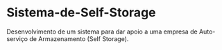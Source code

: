 # Sistema-de-Self-Storage
Desenvolvimento de um sistema para dar apoio a uma empresa de Auto-serviço de Armazenamento (Self Storage).

